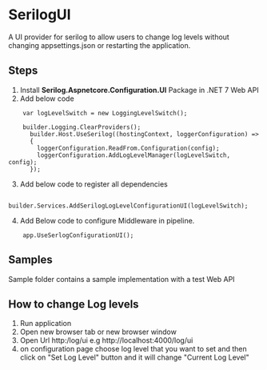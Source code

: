 # SerilogUI
A UI provider for serilog to allow users to change log levels without changing appsettings.json or restarting the application.

## Steps   
1. Install **Serilog.Aspnetcore.Configuration.UI** Package in .NET 7 Web API
2. Add below code 
```Csharp
    var logLevelSwitch = new LoggingLevelSwitch();
    
    builder.Logging.ClearProviders();
      builder.Host.UseSerilog((hostingContext, loggerConfiguration) =>
      {
        loggerConfiguration.ReadFrom.Configuration(config);
        loggerConfiguration.AddLogLevelManager(logLevelSwitch, config);
      });
```
3. Add below code to register all dependencies
```Csharp
    builder.Services.AddSerilogLogLevelConfigurationUI(logLevelSwitch);
```
4. Add Below code to configure Middleware in pipeline.
```Csharp
    app.UseSerlogConfigurationUI();
```
  
## Samples

Sample folder contains a sample implementation with a test Web API 

## How to change Log levels

1. Run application 
2. Open new browser tab or new browser window
3. Open Url http:<API host: Port>/log/ui e.g http://localhost:4000/log/ui
4. on configuration page choose log level that you want to set and then click on "Set Log Level" button and it will change "Current Log Level"

